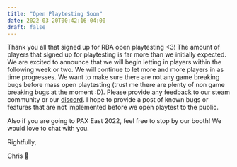 ```yaml
---
title: "Open Playtesting Soon"
date: 2022-03-20T00:42:16-04:00
draft: false
---
```


Thank you all that signed up for RBA open playtesting <3! The amount of players that signed up for playtesting is far more than we initially expected. We are excited to announce that we will begin letting in players within the following week or two. We will continue to let more and more players in as time progresses. We want to make sure there are not any game breaking bugs before mass open playtesting (trust me there are plenty of non game breaking bugs at the moment :D). Please provide any feedback to our steam community or our [discord](https://discord.gg/5RmvYfN). I hope to provide a post of known bugs or features that are not implemented before we open playtest to the public.

Also if you are going to PAX East 2022, feel free to stop by our booth! We would love to chat with you.


Rightfully,

Chris 🐻